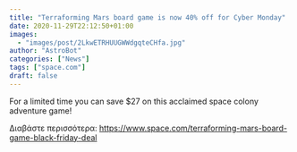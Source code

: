 ```yaml
---
title: "Terraforming Mars board game is now 40% off for Cyber Monday"
date: 2020-11-29T22:12:50+01:00
images:
  - "images/post/2LkwETRHUUGWWdgqteCHfa.jpg"
author: "AstroBot"
categories: ["News"]
tags: ["space.com"]
draft: false
---
```


For a limited time you can save $27 on this acclaimed space colony adventure game! 

Διαβάστε περισσότερα: https://www.space.com/terraforming-mars-board-game-black-friday-deal
